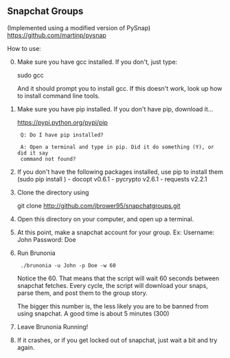 Snapchat Groups
----------------
(Implemented using a modified version of PySnap)
https://github.com/martinp/pysnap



How to use:


0. Make sure you have gcc installed. If you don't, just type:

    sudo gcc

    And it should prompt you to install gcc. If this doesn't work, look up
    how to install command line tools.

1. Make sure you have pip installed. If you don't have pip, download it...
    
    https://pypi.python.org/pypi/pip

        Q: Do I have pip installed? 
        
        A: Open a terminal and type in pip. Did it do something (Y), or did it say
        command not found?


2. If you don't have the following packages installed, use pip to install them
    (sudo pip install <packagename>)
        - docopt                    v0.6.1
        - pycrypto                   v2.6.1
        - requests                  v2.2.1

3. Clone the directory using
    
    git clone http://github.com/jbrower95/snapchatgroups.git

4. Open this directory on your computer, and open up a terminal.
5. At this point, make a snapchat account for your group.
        Ex:
            Username: John
            Password: Doe
6. Run Brunonia

        ./brunonia -u John -p Doe -w 60

    Notice the 60. That means that the script will wait 60 seconds between
    snapchat fetches. Every cycle, the script will download your snaps, parse them,
    and post them to the group story.

    The bigger this number is, the less likely you are to be banned from using
    snapchat. A good time is about 5 minutes (300)

7. Leave Brunonia Running!

8. If it crashes, or if you get locked out of snapchat, just wait a bit and try again.

